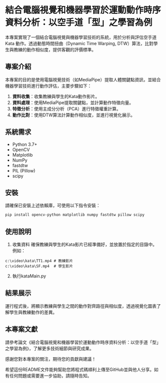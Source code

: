 # 結合電腦視覺和機器學習於運動動作時序資料分析：以空手道「型」之學習為例

本專案實現了一個結合電腦視覺與機器學習技術的系統，用於分析與評估空手道 Kata 動作。透過動態時間扭曲（Dynamic Time Warping, DTW）算法，比對學生與教練的動作相似度，提供客觀的評價標準。

## 專案介紹

本專案的目的是使用電腦視覺技術（如MediaPipe）提取人體關鍵點資訊，並結合機器學習技術進行動作評估，主要步驟如下：

1. **資料收集**：收集教練與學生的Kata動作影片。
2. **資料處理**：使用MediaPipe提取關鍵點，並計算動作特徵向量。
3. **特徵分析**：使用主成分分析（PCA）進行特徵權重計算。
4. **動作比對**：使用DTW算法計算動作相似度，並進行視覺化展示。

## 系統需求

- Python 3.7+
- OpenCV
- Matplotlib
- NumPy
- fastdtw
- PIL (Pillow)
- scipy

## 安裝

請確保已安裝上述依賴庫，可使用以下指令安裝：

```bash
pip install opencv-python matplotlib numpy fastdtw pillow scipy
```

## 使用說明
1. 收集資料
確保教練與學生的Kata影片已經準備好，並放置於指定的目錄中。例如：
```
c:\video\kata\TT1.mp4 # 教練影片
c:\video\kata\SF.mp4  # 學生影片
```
2. 執行kataMain.py

## 結果展示

運行程式後，將顯示教練與學生之間的動作對齊路徑與相似度，透過視覺化圖表了解學生與教練動作的差異。

## 本專案文獻

請參考論文《結合電腦視覺和機器學習於運動動作時序資料分析：以空手道「型」之學習為例》，了解更多技術細節與研究成果。

感謝您對本專案的關注，期待您的貢獻與建議！

希望這份README文件能夠幫助您將程式碼順利上傳至GitHub並與他人分享。如有任何問題或需要進一步協助，請隨時告知。




